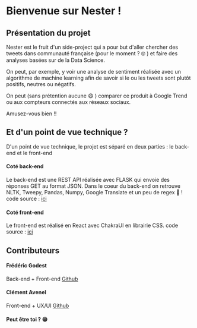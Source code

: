 
# Bienvenue sur Nester ! 

## Présentation du projet
Nester est le fruit d'un side-project qui a pour but d'aller chercher des tweets dans communauté française (pour le moment ? :nerd_face: ) et faire des analyses basées sur de la Data Science.

On peut, par exemple, y voir une analyse de sentiment réalisée avec un algorithme de machine learning afin de savoir si le ou les tweets sont plutôt positifs, neutres ou négatifs.

On peut (sans prétention aucune :smile: ) comparer ce produit à Google Trend ou aux compteurs connectés aux réseaux sociaux.

Amusez-vous bien !!

## Et d'un point de vue technique ?
D'un point de vue technique, le projet est séparé en deux parties : le back-end et le front-end
#### Coté back-end
Le back-end est une REST API réalisée avec FLASK qui envoie des réponses GET au format JSON. Dans le coeur du back-end on retrouve NLTK, Tweepy, Pandas, Numpy, Google Translate et un peu de regex :sneezing_face: !
code source : [ici](https://github.com/FredericGodest/TwitterTrendAPI)

#### Coté front-end 
Le front-end est réalisé en React avec ChakraUI en librairie CSS.
code source : [ici](https://github.com/FredericGodest/Nester)

## Contributeurs
#### Frédéric Godest
Back-end + Front-end
[Github](https://github.com/FredericGodest)
#### Clément Avenel
Front-end + UX/UI
[Github](https://github.com/clement-avenel)

#### Peut être toi ? :grin:
